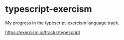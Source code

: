 # typescript-exercism

My progress in the typescript-exercism language track.

https://exercism.io/tracks/typescript
